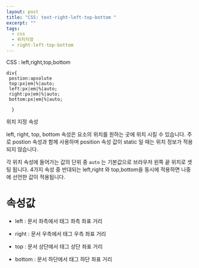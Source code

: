 ```yaml
---
layout: post
title: "CSS: text-right-left-top-bottom "
excerpt: ""
tags: 
  - css
  - 위치지정
  - right-left-top-bottom
---
```


CSS : left,right,top,bottom

    div{
     postion:apsolute
     top:px|em|%|auto;
     left:px|em|%|auto;
     right:px|em|%|auto;
     bottom:px|em|%|auto;
     
      }

위치 지정 속성

left, right, top, bottom 속성은 요소의 위치를 원하는 곳에 위치 시킬 수 있습니다.
주로 postion 속성과 함께 사용하며 position 속성 값이 static 일 때는 위치 정보가 적용되지 않습니다.

각 위치 속성에 들어가는 값의 단위 중 `auto` 는 
기본값으로 브라우저 왼쪽 끝 위치로 셋팅 됩니다. 
4가지 속성 중 반대되는 left,right 와 top,bottom을 동시에 적용하면 나중에 선언한 값이 적용됩니다.

# 속성값

- left : 문서 좌측에서 태그 좌측 좌표 거리

- right : 문서 우측에서 태그 우측 좌표 거리

- top : 문서 상단에서 태그 상단 좌표 거리

- bottom : 문서 하단에서 태그 하단 좌표 거리
